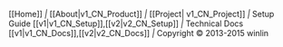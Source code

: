 [[Home]] *|* [[About|v1_CN_Product]] *|*
[[Project| v1_CN_Project]] *|*
Setup Guide [[v1|v1_CN_Setup]],[[v2|v2_CN_Setup]] *|*
Technical Docs [[v1|v1_CN_Docs]],[[v2|v2_CN_Docs]] *|* Copyright &copy; 2013-2015 winlin